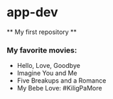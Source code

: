 # app-dev
** My first repository **

### My favorite movies:
- Hello, Love, Goodbye
- Imagine You and Me
- Five Breakups and a Romance
- My Bebe Love: #KiligPaMore
